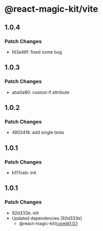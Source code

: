 # @react-magic-kit/vite

## 1.0.4

### Patch Changes

- fd3a46f: fixed some bug

## 1.0.3

### Patch Changes

- aba0a80: custom if attribute

## 1.0.2

### Patch Changes

- 4802418: add single tests

## 1.0.1

### Patch Changes

- b117ceb: init

## 1.0.1

### Patch Changes

- 92d333e: init
- Updated dependencies [92d333e]
  - @react-magic-kit/core@1.0.1
